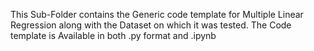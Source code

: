 This Sub-Folder contains the Generic code template for Multiple Linear Regression along with the Dataset on which it was tested. The Code template is Available in both .py format and .ipynb
